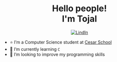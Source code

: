 <h1 align='center'>
Hello people!</br>I'm Tojal
</h1>

<div align='center'>

[![LindIn](https://img.shields.io/badge/LinkedIn-0077B5?style=for-the-badge&logo=linkedin&logoColor=white)](https://www.linkedin.com/in/mtojald/)
</div>

- ⭐ I’m a Computer Science student at  [Cesar School](https://github.com/Abduzidos)
- 📖 I’m currently learning `C`
- 👀 I’m looking to improve my programming skills
